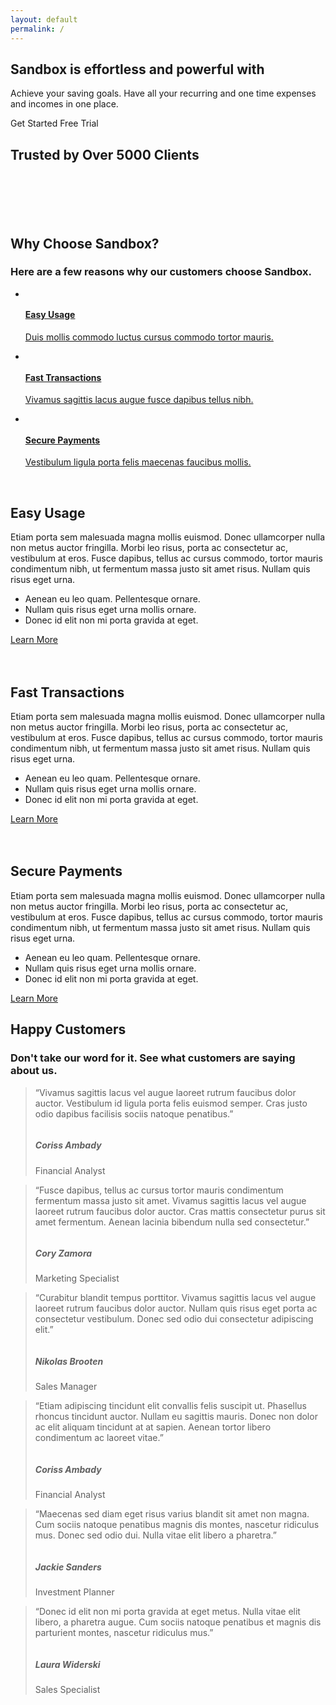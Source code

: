 ```yaml
---
layout: default
permalink: /
---
```

  <div class="content-wrapper">
    <!-- .content-wrapper -->
    <section class="wrapper bg-soft-primary">
      <div class="container pt-10 pb-12 pt-md-14 pb-md-17">
        <div class="row gx-lg-8 gx-xl-12 gy-10 align-items-center">
          <div class="col-md-10 offset-md-1 offset-lg-0 col-lg-5 mt-lg-n2 text-center text-lg-start order-2 order-lg-0" data-cues="slideInDown" data-group="page-title" data-delay="600">
            <h1 class="display-1 mb-5 mx-md-10 mx-lg-0">Sandbox is effortless and powerful with <br /><span class="typer text-primary text-nowrap" data-delay="100" data-words="easy usage,fast transactions,secure payments"></span><span class="cursor text-primary" data-owner="typer"></span></h1>
            <p class="lead fs-lg mb-7">Achieve your saving goals. Have all your recurring and one time expenses and incomes in one place.</p>
            <div class="d-flex justify-content-center justify-content-lg-start" data-cues="slideInDown" data-group="page-title-buttons" data-delay="900">
              <span><a class="btn btn-lg btn-primary rounded me-2">Get Started</a></span>
              <span><a class="btn btn-lg btn-green rounded">Free Trial</a></span>
            </div>
          </div>
          <!-- /column -->
          <div class="col-lg-7">
            <div class="row">
              <div class="col-3 offset-1 offset-lg-0 col-lg-4 d-flex flex-column" data-cues="zoomIn" data-group="col-start" data-delay="300">
                <div class="ms-auto mt-auto"><img class="img-fluid rounded shadow-lg" src="./assets/img/photos/sa20.jpg" srcset="./assets/img/photos/sa20@2x.jpg 2x" alt="" /></div>
                <div class="ms-auto mt-5 mb-10"><img class="img-fluid rounded shadow-lg" src="./assets/img/photos/sa18.jpg" srcset="./assets/img/photos/sa18@2x.jpg 2x" alt="" /></div>
              </div>
              <!-- /column -->
              <div class="col-4 col-lg-5" data-cue="zoomIn">
                <div><img class="w-100 img-fluid rounded shadow-lg" src="./assets/img/photos/sa16.jpg" srcset="./assets/img/photos/sa16@2x.jpg 2x" alt="" /></div>
              </div>
              <!-- /column -->
              <div class="col-3 d-flex flex-column" data-cues="zoomIn" data-group="col-end" data-delay="300">
                <div class="mt-auto"><img class="img-fluid rounded shadow-lg" src="./assets/img/photos/sa21.jpg" srcset="./assets/img/photos/sa21@2x.jpg 2x" alt="" /></div>
                <div class="mt-5"><img class="img-fluid rounded shadow-lg" src="./assets/img/photos/sa19.jpg" srcset="./assets/img/photos/sa19@2x.jpg 2x" alt="" /></div>
                <div class="mt-5 mb-10"><img class="img-fluid rounded shadow-lg" src="./assets/img/photos/sa17.jpg" srcset="./assets/img/photos/sa17@2x.jpg 2x" alt="" /></div>
              </div>
              <!-- /column -->
            </div>
            <!-- /.row -->
          </div>
          <!-- /column -->
        </div>
        <!-- /.row -->
      </div>
      <!-- /.container -->
    </section>
    <!-- /section -->
    <section class="wrapper bg-light">
      <div class="container py-14 pt-md-17 pb-md-25">
        <h2 class="fs-15 text-uppercase text-muted text-center mb-8">Trusted by Over 5000 Clients</h2>
        <div class="px-lg-5 mb-14 mb-md-19">
          <div class="row gx-0 gx-md-8 gx-xl-12 gy-8 align-items-center">
            <div class="col-4 col-md-2">
              <figure class="px-5 px-md-0 px-lg-2 px-xl-3 px-xxl-4"><img src="./assets/img/brands/c1.png" alt="" /></figure>
            </div>
            <!--/column -->
            <div class="col-4 col-md-2">
              <figure class="px-5 px-md-0 px-lg-2 px-xl-3 px-xxl-4"><img src="./assets/img/brands/c2.png" alt="" /></figure>
            </div>
            <!--/column -->
            <div class="col-4 col-md-2">
              <figure class="px-5 px-md-0 px-lg-2 px-xl-3 px-xxl-4"><img src="./assets/img/brands/c3.png" alt="" /></figure>
            </div>
            <!--/column -->
            <div class="col-4 col-md-2">
              <figure class="px-5 px-md-0 px-lg-2 px-xl-3 px-xxl-4"><img src="./assets/img/brands/c4.png" alt="" /></figure>
            </div>
            <!--/column -->
            <div class="col-4 col-md-2">
              <figure class="px-5 px-md-0 px-lg-2 px-xl-3 px-xxl-4"><img src="./assets/img/brands/c5.png" alt="" /></figure>
            </div>
            <!--/column -->
            <div class="col-4 col-md-2">
              <figure class="px-5 px-md-0 px-lg-2 px-xl-3 px-xxl-4"><img src="./assets/img/brands/c6.png" alt="" /></figure>
            </div>
            <!--/column -->
          </div>
          <!--/.row -->
        </div>
        <!-- /div -->
        <div class="row">
          <div class="col-md-10 offset-md-1 col-lg-8 offset-lg-2 mx-auto text-center">
            <h2 class="fs-15 text-uppercase text-muted mb-3">Why Choose Sandbox?</h2>
            <h3 class="display-4 mb-10 px-xl-10 px-xxl-15">Here are a few reasons why our customers choose Sandbox.</h3>
          </div>
          <!-- /column -->
        </div>
        <!-- /.row -->
        <ul class="nav nav-tabs nav-tabs-bg nav-tabs-shadow-lg d-flex justify-content-between nav-justified flex-lg-row flex-column">
          <li class="nav-item"> <a class="nav-link d-flex flex-row active" data-bs-toggle="tab" href="#tab2-1">
              <div><img src="./assets/img/icons/lineal/rocket.svg" class="svg-inject icon-svg icon-svg-md text-yellow me-4" alt="" /></div>
              <div>
                <h4 class="mb-1">Easy Usage</h4>
                <p>Duis mollis commodo luctus cursus commodo tortor mauris.</p>
              </div>
            </a> </li>
          <li class="nav-item"> <a class="nav-link d-flex flex-row" data-bs-toggle="tab" href="#tab2-2">
              <div><img src="./assets/img/icons/lineal/savings.svg" class="svg-inject icon-svg icon-svg-md text-green me-4" alt="" /></div>
              <div>
                <h4 class="mb-1">Fast Transactions</h4>
                <p>Vivamus sagittis lacus augue fusce dapibus tellus nibh.</p>
              </div>
            </a> </li>
          <li class="nav-item"> <a class="nav-link d-flex flex-row" data-bs-toggle="tab" href="#tab2-3">
              <div><img src="./assets/img/icons/lineal/shield.svg" class="svg-inject icon-svg icon-svg-md text-red me-4" alt="" /></div>
              <div>
                <h4 class="mb-1">Secure Payments</h4>
                <p>Vestibulum ligula porta felis maecenas faucibus mollis.</p>
              </div>
            </a> </li>
        </ul>
        <!-- /.nav-tabs -->
        <div class="tab-content mt-6 mt-lg-8 mb-md-9">
          <div class="tab-pane fade show active" id="tab2-1">
            <div class="row gx-lg-8 gx-xl-12 gy-10 align-items-center">
              <div class="col-lg-6">
                <div class="row gx-md-5 gy-5 align-items-center">
                  <div class="col-6">
                    <img class="img-fluid rounded shadow-lg d-flex ms-auto" src="./assets/img/photos/sa13.jpg" srcset="./assets/img/photos/sa13@2x.jpg 2x" alt="" />
                  </div>
                  <!-- /column -->
                  <div class="col-6">
                    <img class="img-fluid rounded shadow-lg mb-5" src="./assets/img/photos/sa14.jpg" srcset="./assets/img/photos/sa14@2x.jpg 2x" alt="" />
                    <img class="img-fluid rounded shadow-lg d-flex col-10" src="./assets/img/photos/sa15.jpg" srcset="./assets/img/photos/sa15@2x.jpg 2x" alt="" />
                  </div>
                  <!-- /column -->
                </div>
                <!-- /.row -->
              </div>
              <!--/column -->
              <div class="col-lg-6">
                <h2 class="mb-3">Easy Usage</h2>
                <p>Etiam porta sem malesuada magna mollis euismod. Donec ullamcorper nulla non metus auctor fringilla. Morbi leo risus, porta ac consectetur ac, vestibulum at eros. Fusce dapibus, tellus ac cursus commodo, tortor mauris condimentum nibh, ut fermentum massa justo sit amet risus. Nullam quis risus eget urna.</p>
                <ul class="icon-list bullet-bg bullet-soft-yellow">
                  <li><i class="uil uil-check"></i>Aenean eu leo quam. Pellentesque ornare.</li>
                  <li><i class="uil uil-check"></i>Nullam quis risus eget urna mollis ornare.</li>
                  <li><i class="uil uil-check"></i>Donec id elit non mi porta gravida at eget.</li>
                </ul>
                <a href="#" class="btn btn-yellow mt-2">Learn More</a>
              </div>
              <!--/column -->
            </div>
            <!--/.row -->
          </div>
          <!--/.tab-pane -->
          <div class="tab-pane fade" id="tab2-2">
            <div class="row gx-lg-8 gx-xl-12 gy-10 align-items-center">
              <div class="col-lg-6 order-lg-2">
                <div class="row gx-md-5 gy-5">
                  <div class="col-5">
                    <img class="img-fluid rounded shadow-lg my-5 d-flex ms-auto" src="./assets/img/photos/sa9.jpg" srcset="./assets/img/photos/sa9@2x.jpg 2x" alt="" />
                    <img class="img-fluid rounded shadow-lg d-flex col-10 ms-auto" src="./assets/img/photos/sa10.jpg" srcset="./assets/img/photos/sa10@2x.jpg 2x" alt="" />
                  </div>
                  <!-- /column -->
                  <div class="col-7">
                    <img class="img-fluid rounded shadow-lg mb-5" src="./assets/img/photos/sa11.jpg" srcset="./assets/img/photos/sa11@2x.jpg 2x" alt="" />
                    <img class="img-fluid rounded shadow-lg d-flex col-11" src="./assets/img/photos/sa12.jpg" srcset="./assets/img/photos/sa12@2x.jpg 2x" alt="" />
                  </div>
                  <!-- /column -->
                </div>
                <!-- /.row -->
              </div>
              <!--/column -->
              <div class="col-lg-6">
                <h2 class="mb-3">Fast Transactions</h2>
                <p>Etiam porta sem malesuada magna mollis euismod. Donec ullamcorper nulla non metus auctor fringilla. Morbi leo risus, porta ac consectetur ac, vestibulum at eros. Fusce dapibus, tellus ac cursus commodo, tortor mauris condimentum nibh, ut fermentum massa justo sit amet risus. Nullam quis risus eget urna.</p>
                <ul class="icon-list bullet-bg bullet-soft-green">
                  <li><i class="uil uil-check"></i>Aenean eu leo quam. Pellentesque ornare.</li>
                  <li><i class="uil uil-check"></i>Nullam quis risus eget urna mollis ornare.</li>
                  <li><i class="uil uil-check"></i>Donec id elit non mi porta gravida at eget.</li>
                </ul>
                <a href="#" class="btn btn-green mt-2">Learn More</a>
              </div>
              <!--/column -->
            </div>
            <!--/.row -->
          </div>
          <!--/.tab-pane -->
          <div class="tab-pane fade" id="tab2-3">
            <div class="row gx-lg-8 gx-xl-12 gy-10 align-items-center">
              <div class="col-lg-6">
                <div class="row gx-md-5 gy-5">
                  <div class="col-6">
                    <img class="img-fluid rounded shadow-lg mb-5" src="./assets/img/photos/sa5.jpg" srcset="./assets/img/photos/sa5@2x.jpg 2x" alt="" />
                    <img class="img-fluid rounded shadow-lg d-flex col-10 ms-auto" src="./assets/img/photos/sa6.jpg" srcset="./assets/img/photos/sa6@2x.jpg 2x" alt="" />
                  </div>
                  <!-- /column -->
                  <div class="col-6">
                    <img class="img-fluid rounded shadow-lg my-5" src="./assets/img/photos/sa7.jpg" srcset="./assets/img/photos/sa7@2x.jpg 2x" alt="" />
                    <img class="img-fluid rounded shadow-lg d-flex col-10" src="./assets/img/photos/sa8.jpg" srcset="./assets/img/photos/sa8@2x.jpg 2x" alt="" />
                  </div>
                  <!-- /column -->
                </div>
                <!-- /.row -->
              </div>
              <!--/column -->
              <div class="col-lg-6">
                <h2 class="mb-3">Secure Payments</h2>
                <p>Etiam porta sem malesuada magna mollis euismod. Donec ullamcorper nulla non metus auctor fringilla. Morbi leo risus, porta ac consectetur ac, vestibulum at eros. Fusce dapibus, tellus ac cursus commodo, tortor mauris condimentum nibh, ut fermentum massa justo sit amet risus. Nullam quis risus eget urna.</p>
                <ul class="icon-list bullet-bg bullet-soft-red">
                  <li><i class="uil uil-check"></i>Aenean eu leo quam. Pellentesque ornare.</li>
                  <li><i class="uil uil-check"></i>Nullam quis risus eget urna mollis ornare.</li>
                  <li><i class="uil uil-check"></i>Donec id elit non mi porta gravida at eget.</li>
                </ul>
                <a href="#" class="btn btn-red mt-2">Learn More</a>
              </div>
              <!--/column -->
            </div>
            <!--/.row -->
          </div>
          <!--/.tab-pane -->
        </div>
        <!-- /.tab-content -->
      </div>
      <!-- /.container -->
    </section>
    <!-- /section -->
    <section class="wrapper bg-soft-primary">
      <div class="container py-14 py-md-17">
        <div class="row mt-md-n25">
          <div class="col-md-10 offset-md-1 col-lg-8 offset-lg-2 mx-auto text-center">
            <h2 class="fs-15 text-uppercase text-muted mb-3">Happy Customers</h2>
            <h3 class="display-4 mb-10 px-xl-10 px-xxl-15">Don't take our word for it. See what customers are saying about us.</h3>
          </div>
          <!-- /column -->
        </div>
        <!-- /.row -->
        <div class="grid">
          <div class="row isotope gy-6">
            <div class="item col-md-6 col-xl-4">
              <div class="card shadow-lg">
                <div class="card-body">
                  <span class="ratings five mb-3"></span>
                  <blockquote class="icon mb-0">
                    <p>“Vivamus sagittis lacus vel augue laoreet rutrum faucibus dolor auctor. Vestibulum id ligula porta felis euismod semper. Cras justo odio dapibus facilisis sociis natoque penatibus.”</p>
                    <div class="blockquote-details">
                      <img class="rounded-circle w-12" src="./assets/img/avatars/te1.jpg" srcset="./assets/img/avatars/te1@2x.jpg 2x" alt="" />
                      <div class="info">
                        <h5 class="mb-1">Coriss Ambady</h5>
                        <p class="mb-0">Financial Analyst</p>
                      </div>
                    </div>
                  </blockquote>
                </div>
                <!-- /.card-body -->
              </div>
              <!-- /.card -->
            </div>
            <!--/column -->
            <div class="item col-md-6 col-xl-4">
              <div class="card shadow-lg">
                <div class="card-body">
                  <span class="ratings five mb-3"></span>
                  <blockquote class="icon mb-0">
                    <p>“Fusce dapibus, tellus ac cursus tortor mauris condimentum fermentum massa justo sit amet. Vivamus sagittis lacus vel augue laoreet rutrum faucibus dolor auctor. Cras mattis consectetur purus sit amet fermentum. Aenean lacinia bibendum nulla sed consectetur.”</p>
                    <div class="blockquote-details">
                      <img class="rounded-circle w-12" src="./assets/img/avatars/te2.jpg" srcset="./assets/img/avatars/te2@2x.jpg 2x" alt="" />
                      <div class="info">
                        <h5 class="mb-1">Cory Zamora</h5>
                        <p class="mb-0">Marketing Specialist</p>
                      </div>
                    </div>
                  </blockquote>
                </div>
                <!-- /.card-body -->
              </div>
              <!-- /.card -->
            </div>
            <!--/column -->
            <div class="item col-md-6 col-xl-4">
              <div class="card shadow-lg">
                <div class="card-body">
                  <span class="ratings five mb-3"></span>
                  <blockquote class="icon mb-0">
                    <p>“Curabitur blandit tempus porttitor. Vivamus sagittis lacus vel augue laoreet rutrum faucibus dolor auctor. Nullam quis risus eget porta ac consectetur vestibulum. Donec sed odio dui consectetur adipiscing elit.”</p>
                    <div class="blockquote-details">
                      <img class="rounded-circle w-12" src="./assets/img/avatars/te3.jpg" srcset="./assets/img/avatars/te3@2x.jpg 2x" alt="" />
                      <div class="info">
                        <h5 class="mb-1">Nikolas Brooten</h5>
                        <p class="mb-0">Sales Manager</p>
                      </div>
                    </div>
                  </blockquote>
                </div>
                <!-- /.card-body -->
              </div>
              <!-- /.card -->
            </div>
            <!--/column -->
            <div class="item col-md-6 col-xl-4">
              <div class="card shadow-lg">
                <div class="card-body">
                  <span class="ratings five mb-3"></span>
                  <blockquote class="icon mb-0">
                    <p>“Etiam adipiscing tincidunt elit convallis felis suscipit ut. Phasellus rhoncus tincidunt auctor. Nullam eu sagittis mauris. Donec non dolor ac elit aliquam tincidunt at at sapien. Aenean tortor libero condimentum ac laoreet vitae.”</p>
                    <div class="blockquote-details">
                      <img class="rounded-circle w-12" src="./assets/img/avatars/te4.jpg" srcset="./assets/img/avatars/te4@2x.jpg 2x" alt="" />
                      <div class="info">
                        <h5 class="mb-1">Coriss Ambady</h5>
                        <p class="mb-0">Financial Analyst</p>
                      </div>
                    </div>
                  </blockquote>
                </div>
                <!-- /.card-body -->
              </div>
              <!-- /.card -->
            </div>
            <!--/column -->
            <div class="item col-md-6 col-xl-4">
              <div class="card shadow-lg">
                <div class="card-body">
                  <span class="ratings five mb-3"></span>
                  <blockquote class="icon mb-0">
                    <p>“Maecenas sed diam eget risus varius blandit sit amet non magna. Cum sociis natoque penatibus magnis dis montes, nascetur ridiculus mus. Donec sed odio dui. Nulla vitae elit libero a pharetra.”</p>
                    <div class="blockquote-details">
                      <img class="rounded-circle w-12" src="./assets/img/avatars/te5.jpg" srcset="./assets/img/avatars/te5@2x.jpg 2x" alt="" />
                      <div class="info">
                        <h5 class="mb-1">Jackie Sanders</h5>
                        <p class="mb-0">Investment Planner</p>
                      </div>
                    </div>
                  </blockquote>
                </div>
                <!-- /.card-body -->
              </div>
              <!-- /.card -->
            </div>
            <!--/column -->
            <div class="item col-md-6 col-xl-4">
              <div class="card shadow-lg">
                <div class="card-body">
                  <span class="ratings five mb-3"></span>
                  <blockquote class="icon mb-0">
                    <p>“Donec id elit non mi porta gravida at eget metus. Nulla vitae elit libero, a pharetra augue. Cum sociis natoque penatibus et magnis dis parturient montes, nascetur ridiculus mus.”</p>
                    <div class="blockquote-details">
                      <img class="rounded-circle w-12" src="./assets/img/avatars/te6.jpg" srcset="./assets/img/avatars/te6@2x.jpg 2x" alt="" />
                      <div class="info">
                        <h5 class="mb-1">Laura Widerski</h5>
                        <p class="mb-0">Sales Specialist</p>
                      </div>
                    </div>
                  </blockquote>
                </div>
                <!-- /.card-body -->
              </div>
              <!-- /.card -->
            </div>
            <!--/column -->
          </div>
          <!-- /.row -->
        </div>
        <!-- /.grid-view -->
      </div>
      <!-- /.container -->
    </section>
    <!-- /section -->
    <section class="wrapper bg-light">
      <div class="container py-14 py-md-17">
        <div class="row gy-10 gy-sm-13 gx-lg-3 align-items-center mb-14 mb-md-19">
          <div class="col-md-8 col-lg-6 position-relative">
            <a href="./assets/media/movie.mp4" class="btn btn-circle btn-primary btn-play ripple mx-auto mb-5 position-absolute" style="top:50%; left: 50%; transform: translate(-50%,-50%); z-index:3;" data-glightbox><i class="icn-caret-right"></i></a>
            <div class="shape rounded bg-soft-primary rellax d-md-block" data-rellax-speed="0" style="bottom: -1.8rem; right: -1.5rem; width: 85%; height: 90%; "></div>
            <figure class="rounded"><img src="./assets/img/photos/about8.jpg" srcset="./assets/img/photos/about8@2x.jpg 2x" alt=""></figure>
          </div>
          <!--/column -->
          <div class="col-lg-5 col-xl-4 offset-lg-1">
            <h2 class="fs-15 text-uppercase text-muted mb-3">How It Works?</h2>
            <h3 class="display-4 mb-7">Here are the 3 working steps on success.</h3>
            <div class="d-flex flex-row mb-5">
              <div>
                <img src="./assets/img/icons/lineal/shield.svg" class="svg-inject icon-svg icon-svg-md text-yellow me-5" alt="" />
              </div>
              <div>
                <h4 class="mb-1">Secured Transactions</h4>
                <p class="mb-0">Nulla vitae elit libero pharetra augue dapibus. Praesent commodo cursus.</p>
              </div>
            </div>
            <div class="d-flex flex-row mb-5">
              <div>
                <img src="./assets/img/icons/lineal/savings.svg" class="svg-inject icon-svg icon-svg-md text-green me-5" alt="" />
              </div>
              <div>
                <h4 class="mb-1">Bills Planning</h4>
                <p class="mb-0">Vivamus sagittis lacus vel augue laoreet. Etiam porta sem malesuada magna.</p>
              </div>
            </div>
            <div class="d-flex flex-row">
              <div>
                <img src="./assets/img/icons/lineal/loading.svg" class="svg-inject icon-svg icon-svg-md text-red me-5" alt="" />
              </div>
              <div>
                <h4 class="mb-1">Always up to date</h4>
                <p class="mb-0">Cras mattis consectetur purus sit amet. Aenean lacinia bibendum nulla sed.</p>
              </div>
            </div>
          </div>
          <!--/column -->
        </div>
        <!--/.row -->
        <div class="row gy-6 align-items-center">
          <div class="col-lg-4">
            <h2 class="fs-15 text-uppercase text-muted mb-3">Our Pricing</h2>
            <h3 class="display-4 mb-5">We offer great and premium prices.</h3>
            <p class="mb-5">Enjoy a <a href="#" class="hover">free 30-day trial</a> and experience the full service. No credit card required!</p>
            <a href="#" class="btn btn-primary rounded mt-2">See All Prices</a>
          </div>
          <!--/column -->
          <div class="col-lg-7 offset-lg-1 pricing-wrapper">
            <div class="pricing-switcher-wrapper switcher justify-content-start justify-content-lg-end">
              <p class="mb-0 pe-3">Monthly</p>
              <div class="pricing-switchers">
                <div class="pricing-switcher pricing-switcher-active"></div>
                <div class="pricing-switcher"></div>
                <div class="switcher-button bg-primary"></div>
              </div>
              <p class="mb-0 ps-3">Yearly <span class="text-red">(Save 30%)</span></p>
            </div>
            <div class="row gy-6 mt-5">
              <div class="col-md-6">
                <div class="pricing card shadow-lg">
                  <div class="card-body pb-12">
                    <div class="prices text-dark">
                      <div class="price price-show justify-content-start"><span class="price-currency">$</span><span class="price-value">19</span> <span class="price-duration">mo</span></div>
                      <div class="price price-hide price-hidden justify-content-start"><span class="price-currency">$</span><span class="price-value">199</span> <span class="price-duration">yr</span></div>
                    </div>
                    <!--/.prices -->
                    <h4 class="card-title mt-2">Premium Plan</h4>
                    <ul class="icon-list bullet-bg bullet-soft-primary mt-7 mb-8">
                      <li><i class="uil uil-check"></i><span><strong>5</strong> Projects </span></li>
                      <li><i class="uil uil-check"></i><span><strong>100K</strong> API Access </span></li>
                      <li><i class="uil uil-check"></i><span><strong>200MB</strong> Storage </span></li>
                      <li><i class="uil uil-check"></i><span> Weekly <strong>Reports</strong></span></li>
                      <li><i class="uil uil-times bullet-soft-red"></i><span> 7/24 <strong>Support</strong></span></li>
                    </ul>
                    <a href="#" class="btn btn-primary rounded">Choose Plan</a>
                  </div>
                  <!--/.card-body -->
                </div>
                <!--/.pricing -->
              </div>
              <!--/column -->
              <div class="col-md-6 popular">
                <div class="pricing card shadow-lg">
                  <div class="card-body pb-12">
                    <div class="prices text-dark">
                      <div class="price price-show justify-content-start"><span class="price-currency">$</span><span class="price-value">49</span> <span class="price-duration">mo</span></div>
                      <div class="price price-hide price-hidden justify-content-start"><span class="price-currency">$</span><span class="price-value">499</span> <span class="price-duration">yr</span></div>
                    </div>
                    <!--/.prices -->
                    <h4 class="card-title mt-2">Corporate Plan</h4>
                    <ul class="icon-list bullet-bg bullet-soft-primary mt-7 mb-8">
                      <li><i class="uil uil-check"></i><span><strong>20</strong> Projects </span></li>
                      <li><i class="uil uil-check"></i><span><strong>300K</strong> API Access </span></li>
                      <li><i class="uil uil-check"></i><span><strong>500MB</strong> Storage </span></li>
                      <li><i class="uil uil-check"></i><span> Weekly <strong>Reports</strong></span></li>
                      <li><i class="uil uil-check"></i><span> 7/24 <strong>Support</strong></span></li>
                    </ul>
                    <a href="#" class="btn btn-primary rounded">Choose Plan</a>
                  </div>
                  <!--/.card-body -->
                </div>
                <!--/.pricing -->
              </div>
              <!--/column -->
            </div>
            <!--/.row -->
          </div>
          <!--/column -->
        </div>
        <!--/.row -->
      </div>
      <!-- /.container -->
    </section>
    <!-- /section -->
    <section class="wrapper bg-soft-primary">
      <div class="container py-14 py-md-17">
        <div class="row">
          <div class="col-lg-11 col-xxl-10 mx-auto text-center">
            <h2 class="fs-15 text-uppercase text-muted mb-3">FAQ</h2>
            <h3 class="display-4 mb-10 px-lg-12 px-xl-10 px-xxl-15">If you don't see an answer to your question, you can send us an email from our contact form.</h3>
          </div>
          <!--/column -->
        </div>
        <!--/.row -->
        <div class="row">
          <div class="col-lg-7 mx-auto">
            <div id="accordion-3" class="accordion-wrapper">
              <div class="card accordion-item shadow-lg">
                <div class="card-header" id="accordion-heading-3-1">
                  <button class="collapsed" data-bs-toggle="collapse" data-bs-target="#accordion-collapse-3-1" aria-expanded="false" aria-controls="accordion-collapse-3-1">How do I get my subscription receipt?</button>
                </div>
                <!-- /.card-header -->
                <div id="accordion-collapse-3-1" class="collapse" aria-labelledby="accordion-heading-3-1" data-bs-target="#accordion-3">
                  <div class="card-body">
                    <p>Fusce dapibus, tellus ac cursus commodo, tortor mauris condimentum nibh, ut fermentum massa justo sit amet risus. Cras mattis consectetur purus sit amet fermentum. Praesent commodo cursus magna, vel scelerisque nisl consectetur et. Cum sociis natoque penatibus et magnis dis parturient montes, nascetur ridiculus mus. Donec sed odio dui. Cras justo odio, dapibus ac facilisis.</p>
                  </div>
                  <!-- /.card-body -->
                </div>
                <!-- /.collapse -->
              </div>
              <!-- /.card -->
              <div class="card accordion-item shadow-lg">
                <div class="card-header" id="accordion-heading-3-2">
                  <button class="collapsed" data-bs-toggle="collapse" data-bs-target="#accordion-collapse-3-2" aria-expanded="false" aria-controls="accordion-collapse-3-2">Are there any discounts for people in need?</button>
                </div>
                <!-- /.card-header -->
                <div id="accordion-collapse-3-2" class="collapse" aria-labelledby="accordion-heading-3-2" data-bs-target="#accordion-3">
                  <div class="card-body">
                    <p>Fusce dapibus, tellus ac cursus commodo, tortor mauris condimentum nibh, ut fermentum massa justo sit amet risus. Cras mattis consectetur purus sit amet fermentum. Praesent commodo cursus magna, vel scelerisque nisl consectetur et. Cum sociis natoque penatibus et magnis dis parturient montes, nascetur ridiculus mus. Donec sed odio dui. Cras justo odio, dapibus ac facilisis.</p>
                  </div>
                  <!-- /.card-body -->
                </div>
                <!-- /.collapse -->
              </div>
              <!-- /.card -->
              <div class="card accordion-item shadow-lg">
                <div class="card-header" id="accordion-heading-3-3">
                  <button class="collapsed" data-bs-toggle="collapse" data-bs-target="#accordion-collapse-3-3" aria-expanded="false" aria-controls="accordion-collapse-3-3">Do you offer a free trial edit?</button>
                </div>
                <!-- /.card-header -->
                <div id="accordion-collapse-3-3" class="collapse" aria-labelledby="accordion-heading-3-3" data-bs-target="#accordion-3">
                  <div class="card-body">
                    <p>Fusce dapibus, tellus ac cursus commodo, tortor mauris condimentum nibh, ut fermentum massa justo sit amet risus. Cras mattis consectetur purus sit amet fermentum. Praesent commodo cursus magna, vel scelerisque nisl consectetur et. Cum sociis natoque penatibus et magnis dis parturient montes, nascetur ridiculus mus. Donec sed odio dui. Cras justo odio, dapibus ac facilisis.</p>
                  </div>
                  <!-- /.card-body -->
                </div>
                <!-- /.collapse -->
              </div>
              <!-- /.card -->
              <div class="card accordion-item shadow-lg">
                <div class="card-header" id="accordion-heading-3-4">
                  <button class="collapsed" data-bs-toggle="collapse" data-bs-target="#accordion-collapse-3-4" aria-expanded="false" aria-controls="accordion-collapse-3-4">How do I reset my Account password?</button>
                </div>
                <!-- /.card-header -->
                <div id="accordion-collapse-3-4" class="collapse" aria-labelledby="accordion-heading-3-4" data-bs-target="#accordion-3">
                  <div class="card-body">
                    <p>Fusce dapibus, tellus ac cursus commodo, tortor mauris condimentum nibh, ut fermentum massa justo sit amet risus. Cras mattis consectetur purus sit amet fermentum. Praesent commodo cursus magna, vel scelerisque nisl consectetur et. Cum sociis natoque penatibus et magnis dis parturient montes, nascetur ridiculus mus. Donec sed odio dui. Cras justo odio, dapibus ac facilisis.</p>
                  </div>
                  <!-- /.card-body -->
                </div>
                <!-- /.collapse -->
              </div>
              <!-- /.card -->
            </div>
            <!-- /.accordion-wrapper -->
          </div>
          <!-- /column -->
        </div>
        <!-- /.row -->
      </div>
      <!-- /.container -->
    </section>
    <!-- /section -->
  </div>
  <!-- /.content-wrapper -->